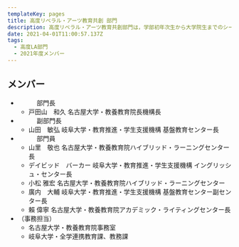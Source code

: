 ```yaml
---
templateKey: pages
title: 高度リベラル・アーツ教育共創 部門
description: 高度リベラル・アーツ教育共創部門は，学部初年次生から大学院生までのシームレスなリベラル・アーツ教育、英語等のコモン・ベーシックス教育を推進します．
date: 2021-04-01T11:00:57.137Z
tags:
  - 高度LA部門
  - 2021年度メンバー
---
```


## メンバー

- 　　　部門長
  - 戸田山　和久	名古屋大学・教養教育院長機構長
- 　　　副部門長
  - 山田　敏弘	岐阜大学・教育推進・学生支援機構 基盤教育センター長
- 　　　部門員
  - 山里　敬也	名古屋大学・教養教育院ハイブリッド・ラーニングセンター長
  - デイビッド　バーカー	岐阜大学・教育推進・学生支援機構 イングリッシュ・センター長
  - 小松 雅宏	名古屋大学・教養教育院ハイブリッド・ラーニングセンター
  - 廣内　大輔	岐阜大学・教育推進・学生支援機構 基盤教育センター副センター長
  - 賴 偉寧	名古屋大学・教養教育院アカデミック・ライティングセンター長	
- （事務担当）
  - 名古屋大学・教養教育院事務室
  - 岐阜大学・全学連携教育課、教務課
